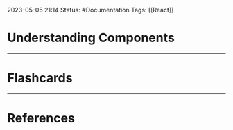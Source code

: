 2023-05-05 21:14
Status: #Documentation 
Tags: [[React]]

# Understanding Components








___
# Flashcards



---
# References
